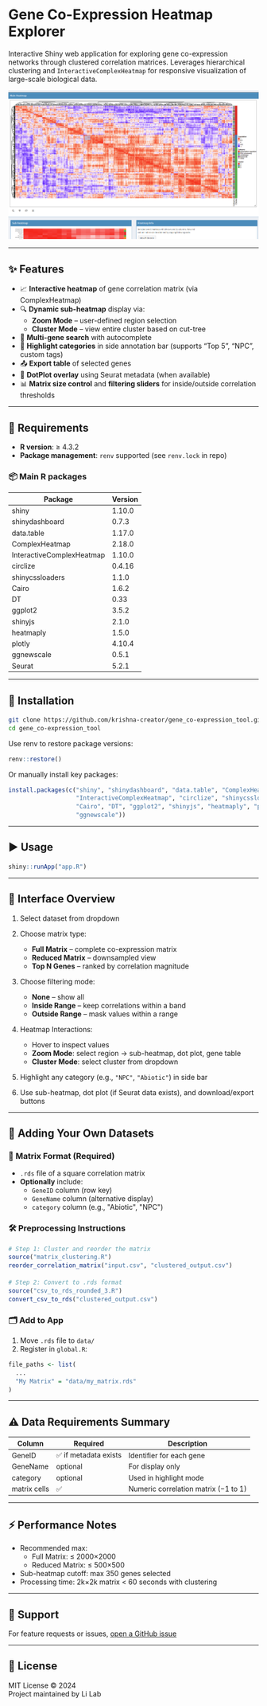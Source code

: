 # Gene Co-Expression Heatmap Explorer

Interactive Shiny web application for exploring gene co-expression networks through clustered correlation matrices. Leverages hierarchical clustering and `InteractiveComplexHeatmap` for responsive visualization of large-scale biological data.

![Demo Preview](www/welcome_page.png)

---

## ✨ Features

- 📈 **Interactive heatmap** of gene correlation matrix (via ComplexHeatmap)
- 🔍 **Dynamic sub-heatmap** display via:
  - **Zoom Mode** – user-defined region selection
  - **Cluster Mode** – view entire cluster based on cut-tree
- 🧬 **Multi-gene search** with autocomplete
- 🎯 **Highlight categories** in side annotation bar (supports “Top 5”, “NPC”, custom tags)
- 📤 **Export table** of selected genes
- 🎨 **DotPlot overlay** using Seurat metadata (when available)
- 📊 **Matrix size control** and **filtering sliders** for inside/outside correlation thresholds

---

## 🧰 Requirements

- **R version**: ≥ 4.3.2
- **Package management**: `renv` supported (see `renv.lock` in repo)

### 📦 Main R packages

| Package                   | Version |
| ------------------------- | ------- |
| shiny                     | 1.10.0  |
| shinydashboard            | 0.7.3   |
| data.table                | 1.17.0  |
| ComplexHeatmap            | 2.18.0  |
| InteractiveComplexHeatmap | 1.10.0  |
| circlize                  | 0.4.16  |
| shinycssloaders           | 1.1.0   |
| Cairo                     | 1.6.2   |
| DT                        | 0.33    |
| ggplot2                   | 3.5.2   |
| shinyjs                   | 2.1.0   |
| heatmaply                 | 1.5.0   |
| plotly                    | 4.10.4  |
| ggnewscale                | 0.5.1   |
| Seurat                    | 5.2.1   |

---

## 🚀 Installation

```bash
git clone https://github.com/krishna-creator/gene_co-expression_tool.git
cd gene_co-expression_tool
```

Use renv to restore package versions:

```r
renv::restore()
```

Or manually install key packages:

```r
install.packages(c("shiny", "shinydashboard", "data.table", "ComplexHeatmap",
                   "InteractiveComplexHeatmap", "circlize", "shinycssloaders",
                   "Cairo", "DT", "ggplot2", "shinyjs", "heatmaply", "plotly",
                   "ggnewscale"))
```

---

## ▶️ Usage

```r
shiny::runApp("app.R")
```

---

## 🧭 Interface Overview

1. Select dataset from dropdown
2. Choose matrix type:
   - **Full Matrix** – complete co-expression matrix
   - **Reduced Matrix** – downsampled view
   - **Top N Genes** – ranked by correlation magnitude
3. Choose filtering mode:

   - **None** – show all
   - **Inside Range** – keep correlations within a band
   - **Outside Range** – mask values within a range

4. Heatmap Interactions:

   - Hover to inspect values
   - **Zoom Mode**: select region → sub-heatmap, dot plot, gene table
   - **Cluster Mode**: select cluster from dropdown

5. Highlight any category (e.g., `"NPC"`, `"Abiotic"`) in side bar

6. Use sub-heatmap, dot plot (if Seurat data exists), and download/export buttons

---

## 📁 Adding Your Own Datasets

### 🧪 Matrix Format (Required)

- `.rds` file of a square correlation matrix
- **Optionally** include:
  - `GeneID` column (row key)
  - `GeneName` column (alternative display)
  - `category` column (e.g., "Abiotic", "NPC")

### 🛠️ Preprocessing Instructions

```r
# Step 1: Cluster and reorder the matrix
source("matrix_clustering.R")
reorder_correlation_matrix("input.csv", "clustered_output.csv")

# Step 2: Convert to .rds format
source("csv_to_rds_rounded_3.R")
convert_csv_to_rds("clustered_output.csv")
```

### 🗂️ Add to App

1. Move `.rds` file to `data/`
2. Register in `global.R`:

```r
file_paths <- list(
  ...
  "My Matrix" = "data/my_matrix.rds"
)
```

---

## ⚠️ Data Requirements Summary

| Column       | Required              | Description                          |
| ------------ | --------------------- | ------------------------------------ |
| GeneID       | ✅ if metadata exists | Identifier for each gene             |
| GeneName     | optional              | For display only                     |
| category     | optional              | Used in highlight mode               |
| matrix cells | ✅                    | Numeric correlation matrix (−1 to 1) |

---

## ⚡ Performance Notes

- Recommended max:
  - Full Matrix: ≤ 2000×2000
  - Reduced Matrix: ≤ 500×500
- Sub-heatmap cutoff: max 350 genes selected
- Processing time: 2k×2k matrix < 60 seconds with clustering

---

## 🛟 Support

For feature requests or issues, [open a GitHub issue](https://github.com/krishna-creator/gene_co-expression_tool/issues)

---

## 📄 License

MIT License © 2024  
Project maintained by Li Lab

